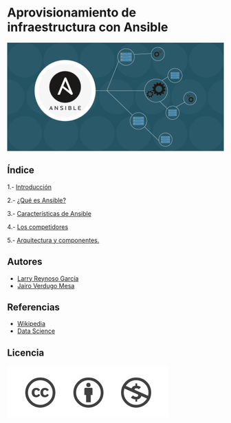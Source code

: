 # Aprovisionamiento de infraestructura con Ansible
![image](/img/key-features-and-specific-roles-of-Ansible.png)

## Índice

1.- [Introducción](/Contenidos/Introduccion.md) 

2.- [¿Qué es Ansible?](/Contenidos/Ansible.md) 

3.- [Características de Ansible](/Contenidos/caracteristicas.md)

4.- [Los competidores](/Contenidos/competidores.md)

5.- [Arquitectura y componentes.](/Contenidos/Arquitectura.md) 

## Autores

- [Larry Reynoso García](https://github.com/LarryWestbrook)
- [Jairo Verdugo Mesa](https://github.com/Jairoverdugo98)

## Referencias

- [Wikipedia](https://es.wikipedia.org/wiki/Ansible_(software))
- [Data Science](https://datascientest.com/es/ansible-la-herramienta-de-automatizacion-preferida-por-los-devops)

## Licencia

![image](/img/licencia.png)
